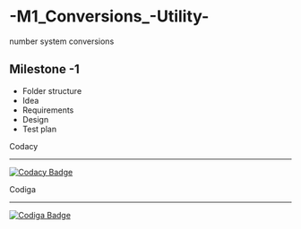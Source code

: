 # -M1_Conversions_-Utility-
number system conversions


## Milestone -1
* Folder structure
* Idea
* Requirements
* Design
* Test plan

Codacy

---------------------------------------------------------------------------------------------------------------------------------------------------------------------------
[![Codacy Badge](https://app.codacy.com/project/badge/Grade/ffd42ecaa7e64f7cbd4dd29c51880652)](https://www.codacy.com/gh/vsshetter/M1_Conversions_-Utility-/dashboard?utm_source=github.com&amp;utm_medium=referral&amp;utm_content=vsshetter/M1_Conversions_-Utility-&amp;utm_campaign=Badge_Grade)


Codiga

-----------------------------------------------------------------------------------------------------------------------------------------------------------------------------
[![Codiga Badge](https://api.codiga.io/project/31063/status/svg)](https://app.codiga.io/public/project/31063/M1_Calculator_Utility/dashboard)
